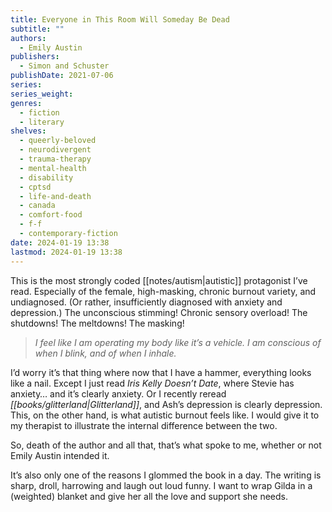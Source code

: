 ```yaml
---
title: Everyone in This Room Will Someday Be Dead
subtitle: ""
authors:
  - Emily Austin
publishers:
  - Simon and Schuster
publishDate: 2021-07-06
series: 
series_weight: 
genres:
  - fiction
  - literary
shelves:
  - queerly-beloved
  - neurodivergent
  - trauma-therapy
  - mental-health
  - disability
  - cptsd
  - life-and-death
  - canada
  - comfort-food
  - f-f
  - contemporary-fiction
date: 2024-01-19 13:38
lastmod: 2024-01-19 13:38
---
```

This is the most strongly coded [[notes/autism|autistic]] protagonist I’ve read. Especially of the female, high-masking, chronic burnout variety, and undiagnosed. (Or rather, insufficiently diagnosed with anxiety and depression.) The unconscious stimming! Chronic sensory overload! The shutdowns! The meltdowns! The masking!

> _I feel like I am operating my body like it’s a vehicle. I am conscious of when I blink, and of when I inhale._ 

I’d worry it’s that thing where now that I have a hammer, everything looks like a nail. Except I just read *Iris Kelly Doesn’t Date*, where Stevie has anxiety… and it’s clearly anxiety. Or I recently reread *[[books/glitterland|Glitterland]]*, and Ash’s depression is clearly depression. This, on the other hand, is what autistic burnout feels like. I would give it to my therapist to illustrate the internal difference between the two.  
  
So, death of the author and all that, that’s what spoke to me, whether or not Emily Austin intended it.  
  
It’s also only one of the reasons I glommed the book in a day. The writing is sharp, droll, harrowing and laugh out loud funny. I want to wrap Gilda in a (weighted) blanket and give her all the love and support she needs.